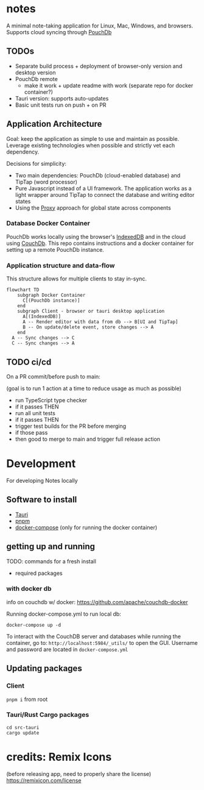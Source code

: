 # notes

A minimal note-taking application for Linux, Mac, Windows, and browsers. Supports cloud syncing through [PouchDb](https://pouchdb.com/)

## TODOs

- Separate build process + deployment of browser-only version and desktop version
- PouchDb remote
  - make it work + update readme with work (separate repo for docker container?)
- Tauri version: supports auto-updates
- Basic unit tests run on push + on PR

## Application Architecture

Goal: keep the application as simple to use and maintain as possible. Leverage existing technologies when possible and strictly vet each dependency.

Decisions for simplicity:

- Two main dependencies: PouchDb (cloud-enabled database) and TipTap (word processor)
- Pure Javascript instead of a UI framework. The application works as a light wrapper around TipTap to connect the database and writing editor states
- Using the [Proxy](https://developer.mozilla.org/en-US/docs/Web/JavaScript/Reference/Global_Objects/Proxy) approach for global state across components

### Database Docker Container

PouchDb works locally using the browser's [IndexedDB](https://developer.mozilla.org/en-US/docs/Web/API/IndexedDB_API) and in the cloud using [CouchDb](https://couchdb.apache.org/). This repo contains instructions and a docker container for setting up a remote PouchDb instance.

### Application structure and data-flow

This structure allows for multiple clients to stay in-sync.

```mermaid
flowchart TD
    subgraph Docker Container
      C[(PouchDb instance)]
    end
    subgraph Client - browser or tauri desktop application
      A[(IndexedDB)]
      A -- Render editor with data from db --> B[UI and TipTap]
      B -- On update/delete event, store changes --> A
    end
  A -- Sync changes --> C
  C -- Sync changes --> A
```

## TODO ci/cd

On a PR commit/before push to main:

(goal is to run 1 action at a time to reduce usage as much as possible)

- run TypeScript type checker
- if it passes THEN
- run all unit tests
- if it passes THEN
- trigger test builds for the PR before merging
- if those pass
- then good to merge to main and trigger full release action

# Development

For developing Notes locally

## Software to install

- [Tauri](https://tauri.app/)
- [pnpm](https://pnpm.io/)
- [docker-compose](https://github.com/docker/compose) (only for running the docker container)

## getting up and running

TODO: commands for a fresh install

- required packages

### with docker db

info on couchdb w/ docker: https://github.com/apache/couchdb-docker

Running docker-compose.yml to run local db:

```
docker-compose up -d
```

To interact with the CouchDB server and databases while running the container, go to: `http://localhost:5984/_utils/` to open the GUI. Username and password are located in `docker-compose.yml`

## Updating packages

### Client

`pnpm i` from root

### Tauri/Rust Cargo packages

```
cd src-tauri
cargo update
```

# credits: Remix Icons

(before releasing app, need to properly share the license)
https://remixicon.com/license
